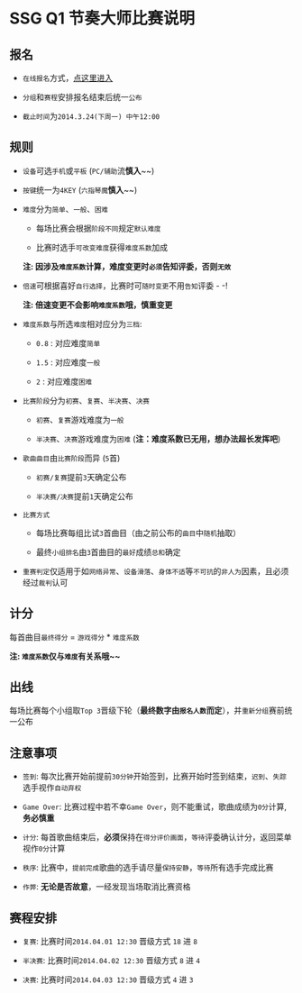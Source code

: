 SSG Q1 节奏大师比赛说明
====

## 报名

+ `在线报名`方式，[点这里进入](http://cq01-rdqa-dev007.cq01.baidu.com:8888/signup_jzds.php)

+ `分组`和`赛程`安排报名结束后统一`公布`

+ `截止时间`为`2014.3.24(下周一) 中午12:00`

## 规则

+ `设备`可选`手机`或`平板` (`PC/辅助`流**慎入**~~)

+ `按键`统一为`4KEY` (`六指琴魔`**慎入**~~)

+ `难度`分为`简单`、`一般`、`困难`

    + 每场比赛会根据`阶段不同`规定`默认难度`

    + 比赛时选手`可改变难度`获得`难度系数`加成

    **注: 因涉及`难度系数`计算，难度变更时`必须`告知评委，否则`无效`**

+ `倍速`可根据喜好`自行选择`，比赛时可`随时变更`不用`告知`评委 - -!

    **注: 倍速变更不会影响`难度系数`哦，慎重变更**

+ `难度系数`与所选`难度`相对应分为`三档`:
    
    + `0.8` : 对应难度`简单`

    + `1.5` : 对应难度`一般`

    + `2` : 对应难度`困难`

+ `比赛阶段`分为`初赛`、`复赛`、`半决赛`、`决赛`

    + `初赛`、`复赛`游戏难度为`一般`

    + `半决赛`、`决赛`游戏难度为`困难` (**注：难度系数已无用，想办法超长发挥吧**)

+ `歌曲曲目`由`比赛阶段`而异 (`5`首)

    + `初赛/复赛`提前`3`天确定公布

    + `半决赛/决赛`提前`1`天确定公布

+ `比赛方式`

    + 每场比赛每组比试`3`首曲目（由之前公布的`曲目`中`随机`抽取）

    + 最终`小组排名`由`3`首曲目的`最好`成绩`总和`确定

+ `重赛判定`仅适用于如`网络异常`、`设备滑落`、`身体不适`等`不可抗`的`非人为`因素，且必须经过`裁判`认可


## 计分

每首曲目`最终得分` = `游戏得分` * `难度系数`

**注: `难度系数`仅与`难度`有关系哦~~** 

## 出线

每场比赛每个小组取`Top 3`晋级下轮（**最终数字由`报名人数`而定**），并`重新分组`赛前统一公布



## 注意事项

+ `签到`: 每次比赛开始前提前`30分钟`开始签到，比赛开始时签到结束，`迟到`、`失踪`选手视作`自动弃权`

+ `Game Over`: 比赛过程中若不幸`Game Over`，则不能重试，歌曲成绩为`0分`计算, **务必慎重**

+ `计分`: 每首歌曲结束后，**必须**保持在`得分评价画面`，`等待`评委确认计分，返回菜单视作`0分`计算

+ `秩序`: 比赛中，`提前完成`歌曲的选手请尽量`保持安静`，`等待`所有选手完成比赛

+ `作弊`: **无论是否故意**，一经发现当场取消比赛资格



## 赛程安排

+ `复赛`: 比赛时间`2014.04.01 12:30` 晋级方式 `18` 进 `8`

+ `半决赛`: 比赛时间`2014.04.02 12:30` 晋级方式 `8` 进 `4`

+ `决赛`: 比赛时间`2014.04.03 12:30` 晋级方式 `4` 进 `3`
